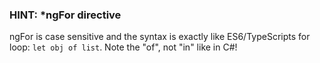 ### HINT: \*ngFor directive
ngFor is case sensitive and the syntax is exactly like ES6/TypeScripts for loop: `let obj of list`.  Note the "of", not "in" like in C#!